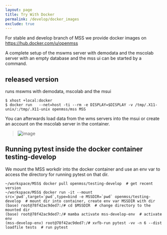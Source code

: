 ```yaml
---
layout: page
title: Try With Docker
permalink: /develop/docker_images
exclude: true
---
```


For stable and develop branch of MSS we provide docker images on <https://hub.docker.com/u/openmss>


A complete setup of the mswms server with demodata and the mscolab server with an empty database and the
mss ui can be started by a command.


## released version
 runs mswms with demodata, mscolab and the msui

    $ xhost +local:docker
    $ docker run   --net=host -ti --rm -e DISPLAY=$DISPLAY -v /tmp/.X11-unix/:/tmp/.X11-unix openmss/mss MSS

You can afterwards load data from the wms servers into the msui or create an account on the mscolab server in the container.

> ![image](/assets/run_mss_docker.png)


## Running pytest inside the docker container testing-develop
We mount the MSS workdir into the docker container and use an env
var to access the directory for running pytest on that dir.

    ~/workspace/MSS$ docker pull openmss/testing-develop  # get recent version
    ~/workspace/MSS$ docker run -it --mount src=`pwd`,target=`pwd`,type=bind -e MSSDIR=`pwd` openmss/testing-develop  # mount dir into container, create env var MSSDIR with dir
    (base) root@78f42ac9ded7:/# cd $MSSDIR  # change directory to the mounted dir
    (base) root@78f42ac9ded7:/# mamba activate mss-develop-env  # activate env
    (mss-develop-env) root@78f42ac9ded7:/# xvfb-run pytest -vv -n 6 --dist loadfile tests  # run pytest







